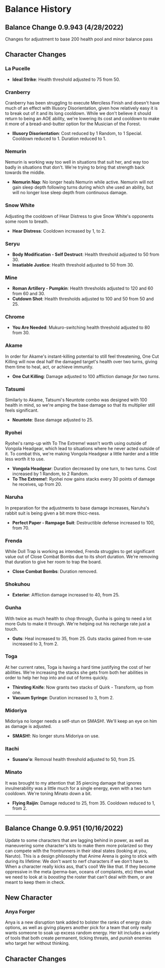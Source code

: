 # Balance History


## Balance Change 0.9.943 (4/28/2022)

Changes for adjustment to base 200 health pool and minor balance pass

## Character Changes

### La Pucelle
* **Ideal Strike**: Health threshold adjusted to 75 from 50.

### Cranberry
Cranberry has been struggling to execute Merciless Finish and doesn't have much of an effect with Illusory Disorientation, given how relatively easy it is to break out of it and its long cooldown. While we don't believe it should return to being an AOE ability, we're lowering its cost and cooldown to make it more of a bread-and-butter option for the Musician of the Forest.
* **Illusory Disorientation**: Cost reduced by 1 Random, to 1 Special. Cooldown reduced to 1. Duration reduced to 1.

### Nemurin
Nemurin is working way too well in situations that suit her, and way too badly in situations that don't. We're trying to bring that strength back towards the middle.
* **Nemurin Nap**: No longer heals Nemurin while active. Nemurin will not gain sleep depth following turns during which she used an ability, but will no longer lose sleep depth from continuous damage.

### Snow White
Adjusting the cooldown of Hear Distress to give Snow White's opponents some room to breath.
* **Hear Distress**: Cooldown increased by 1, to 2.

### Seryu
* **Body Modification - Self Destruct**: Health threshold adjusted to 50 from 30.
* **Insatiable Justice**: Health threshold adjusted to 50 from 30.

### Mine
* **Roman Artillery - Pumpkin**: Health thresholds adjusted to 120 and 60 from 60 and 30.
* **Cutdown Shot**: Health thresholds adjusted to 100 and 50 from 50 and 25.

### Chrome
* **You Are Needed**: Mukuro-switching health threshold adjusted to 80 from 30.

### Akame
In order for Akame's instant-killing potential to still feel threatening, One Cut Killing will now deal half the damaged target's health over two turns, giving them time to heal, act, or achieve immunity.
* **One Cut Killing**: Damage adjusted to 100 affliction damage *for two turns*.

### Tatsumi
Similarly to Akame, Tatsumi's Neuntote combo was designed with 100 health in mind, so we're amping the base damage so that its multiplier still feels significant.
* **Neuntote**: Base damage adjusted to 25.

### Ryohei
Ryohei's ramp-up with To The Extreme! wasn't worth using outside of Vongola Headgear, which lead to situations where he never acted outside of it. To combat this, we're making Vongola Headgear a little harder and a little less worth it to use.
* **Vongola Headgear**: Duration decreased by one turn, to two turns. Cost increased by 1 Random, to 2 Random.
* **To The Extreme!**: Ryohei now gains stacks every 30 points of damage he receives, up from 20.

### Naruha
In preparation for the adjustments to base damage increases, Naruha's rabbit suit is being given a bit more thicc-ness.
* **Perfect Paper - Rampage Suit**: Destructible defense increased to 100, from 70.

### Frenda
While Doll Trap is working as intended, Frenda struggles to get significant value out of Close Combat Bombs due to its short duration. We're removing that duration to give her room to trap the board.
* **Close Combat Bombs**: Duration removed.

### Shokuhou
* **Exterior**: Affliction damage increased to 40, from 25.

### Gunha
With twice as much health to chop through, Gunha is going to need a lot more Guts to make it through. We're helping out his recharge rate just a touch.
* **Guts**: Heal increased to 35, from 25. Guts stacks gained from re-use increased to 3, from 2.

### Toga
At her current rates, Toga is having a hard time justifying the cost of her abilities. We're increasing the stacks she gets from both her abilities in order to help her hop into and out of forms quickly.
* **Thirsting Knife**: Now grants two stacks of Quirk - Transform, up from one.
* **Vacuum Syringe**: Duration increased to 3, from 2.

### Midoriya
Midoriya no longer needs a self-stun on SMASH!. We'll keep an eye on him as damage is adjusted.
* **SMASH!**: No longer stuns Midoriya on use.

### Itachi
* **Susano'o**: Removal health threshold adjusted to 50, from 25.

### Minato
It was brought to my attention that 35 piercing damage that ignores invulnerability was a little much for a single energy, even with a two turn cooldown. We're toning Minato down a bit.
* **Flying Raijin**: Damage reduced to 25, from 35. Cooldown reduced to 1, from 2.


***

## Balance Change 0.9.951 (10/16/2022)

Update to some characters that are lagging behind in power, as well as maneuvering some character's kits to make them more polarized so they can compete with the frontrunners in their ideal states (looking at you, Naruto). This is a design philosophy that Anime Arena is going to stick with during its lifetime: We don't want to nerf characters if we don't have to. When a character really kicks ass, that's cool! We like that. If they become oppressive in the meta (perma-ban, oceans of complaints, etc) then what we need to look at is *boosting* the roster that can't deal with them, or are meant to keep them in check.

## New Character

### Anya Forger
Anya is a new disruption tank added to bolster the ranks of energy drain options, as well as giving players another pick for a team that only really wants someone to soak up excess random energy. Her kit includes a variety of tools that both create permanent, ticking threats, and *punish* enemies who target her without thinking.

## Character Changes

